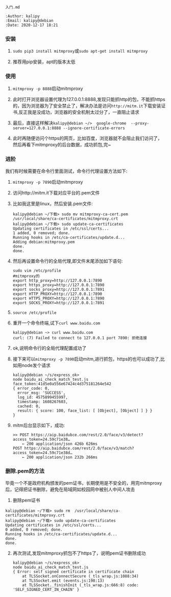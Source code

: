```
入门.md

:Author: kalipy
:Email: kalipy@debian
:Date: 2020-12-17 18:21
```

### 安装

1. `sudo pip3 install mitmproxy`或`sudo apt-get install mitmproxy`

2. 推荐用pip安装，apt的版本太低

### 使用

1. `mitmproxy -p 8888`启动mitmproxy

2. 此时打开浏览器设置代理为127.0.0.1:8888,发现只能抓http的包，不能抓https的，因为浏览器为了安全禁止了，解决办法是访问`http://mitm.it`下载安装证书,反正我是没成功，浏览器的安全机制太过分了，一直阻止请求

2. 最后，直接这样解决`kalipy@debian ~/>  google-chrome  --proxy-server=127.0.0.1:8888 --ignore-certificate-errors`

3. 此时再随便访问个https的网页，比如百度，浏览器就不会阻止我们访问了，然后再看下mitmproxy的后台数据，成功抓包,完~


### 进阶

我们有时候需要在命令行里面测试，命令行代理设置方法如下:

1. `mitmproxy -p 7890`启动mitmproxy

2. 访问http://mitm.it下载对应平台的.pem文件

3. 比如我这里是linux，然后安装.pem文件:
    ```
    kalipy@debian ~/下载> sudo mv mitmproxy-ca-cert.pem  /usr/local/share/ca-certificates/mitmproxy.crt
    kalipy@debian ~/下载> sudo update-ca-certificates
    Updating certificates in /etc/ssl/certs...
    1 added, 0 removed; done.
    Running hooks in /etc/ca-certificates/update.d...
    Adding debian:mitmproxy.pem
    done.
    done.
    ```

4. 然后再设置命令行的全局代理,即文件末尾添加如下语句:
    ```
    sudo vim /etc/profile
    #mitmproxy的
    export http_proxy=http://127.0.0.1:7890
    export https_proxy=http://127.0.0.1:7890
    export socks_proxy=http://127.0.0.1:7891
    export HTTP_PROXY=http://127.0.0.1:7890
    export HTTPS_PROXY=http://127.0.0.1:7890
    export SOCKS_PROXY=http://127.0.0.1:7891
    ```

5. `source /etc/profile`

6. 重开一个命令终端,试下`curl www.baidu.com`
    ```
    kalipy@debian ~> curl www.baidu.com
    curl: (7) Failed to connect to 127.0.0.1 port 7890: 拒绝连接
    ```

7. ok,说明命令行的全局代理配置成功了

8. 接下来可以`mitmproxy -p 7890`启动mitm,进行抓包，https的也可以成功了,比如用node发个请求
    ```
    kalipy@debian ~/s/express_ok>
    node baidu_ai_check_match_test.js
    face_token:41d5e0a556e67424c4d375181264e542
    { error_code: 0,
      error_msg: 'SUCCESS',
      log_id: 4575899455997,
      timestamp: 1608267603,
      cached: 0,
      result: { score: 100, face_list: [ [Object], [Object] ] } }
    }
    ```

9. mitm后台显示如下，成功:
    ```
    >> POST https://aip.baidubce.com/rest/2.0/face/v3/detect?access_token=24.59c71e38…
        ← 200 application/json 426b 626ms
   POST https://aip.baidubce.com/rest/2.0/face/v3/match?access_token=24.59c71e38d…
        ← 200 application/json 232b 266ms
    ```

### 删除.pem的方法

毕竟一个不是政府机构颁发的pem证书，长期使用是不安全的，用完mitmproxy后，记得把证书删除，避免在局域网如校园网中被别人中间人攻击

1. 删除pem证书
```
kalipy@debian ~/下载> sudo rm  /usr/local/share/ca-certificates/mitmproxy.crt
kalipy@debian ~/下载> sudo update-ca-certificates
Updating certificates in /etc/ssl/certs...
0 added, 0 removed; done.
Running hooks in /etc/ca-certificates/update.d...
done.
done.
```

2. 再次测试,发现mitmproxy抓包不了https了，说明pem证书删除成功
    ```
    kalipy@debian ~/s/express_ok>
    node baidu_ai_check_match_test.js
    { Error: self signed certificate in certificate chain
        at TLSSocket.onConnectSecure (_tls_wrap.js:1088:34)
        at TLSSocket.emit (events.js:198:13)
        at TLSSocket._finishInit (_tls_wrap.js:666:8) code: 'SELF_SIGNED_CERT_IN_CHAIN' }
    ```
